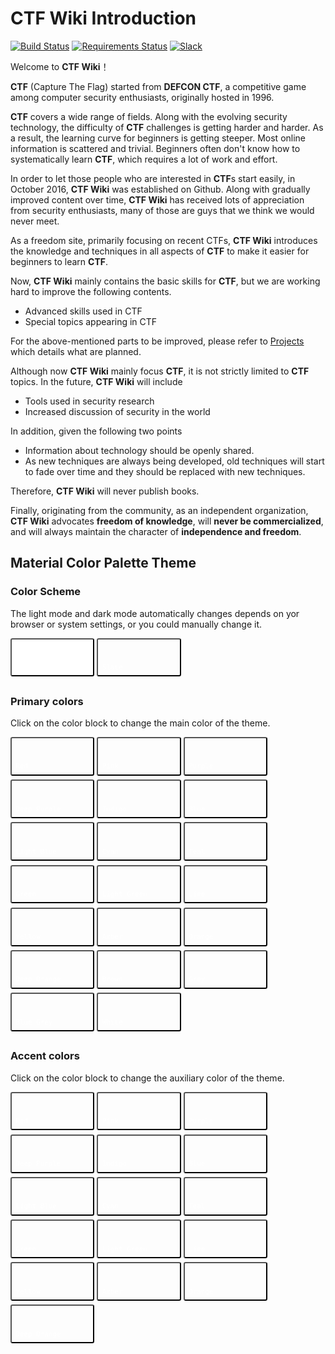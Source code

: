 # CTF Wiki Introduction

[![Build Status](https://travis-ci.org/ctf-wiki/ctf-wiki.svg?branch=master)](https://travis-ci.org/ctf-wiki/ctf-wiki)
[![Requirements Status](https://requires.io/github/ctf-wiki/ctf-wiki/requirements.svg?branch=master)](https://requires.io/github/ctf-wiki/ctf-wiki/requirements/?branch=master)
[![Slack](https://img.shields.io/badge/slack-join%20chat-brightgreen.svg)](https://join.slack.com/t/ctf-wiki/shared_invite/enQtNTkwNDg5NDUzNzAzLTQ3YTliNzI5OGNhM2NmNzI3NTU0YWRlNWFkY2EzYTExN2Y3ZjRkNzYzYmRhNDNlYmY5YTVmNjNhYjliZDgyNTY)


Welcome to **CTF Wiki**！

**CTF** (Capture The Flag) started from **DEFCON CTF**, a competitive game among computer security enthusiasts, originally hosted in 1996.

**CTF** covers a wide range of fields. Along with the evolving security technology, the difficulty of **CTF** challenges is getting harder and harder. As a result, the learning curve for beginners is getting steeper. Most online information is scattered and trivial. Beginners often don't know how to systematically learn **CTF**, which requires a lot of work and effort.

In order to let those people who are interested in **CTF**s start easily, in October 2016, **CTF Wiki** was established on Github. Along with gradually improved content over time, **CTF Wiki** has received lots of appreciation from security enthusiasts, many of those are guys that we think we would never meet.

As a freedom site, primarily focusing on recent CTFs, **CTF Wiki** introduces the knowledge and techniques in all aspects of **CTF** to make it easier for beginners to learn **CTF**.

Now, **CTF Wiki** mainly contains the basic skills for **CTF**, but we are working hard to improve the following contents.

- Advanced skills used in CTF
- Special topics appearing in CTF

For the above-mentioned parts to be improved, please refer to [Projects](https://github.com/ctf-wiki/ctf-wiki/projects) which details what are planned.

Although now **CTF Wiki** mainly focus **CTF**, it is not strictly limited to **CTF** topics. In the future, **CTF Wiki** will include

- Tools used in security research
- Increased discussion of security in the world

In addition, given the following two points

- Information about technology should be openly shared.
- As new techniques are always being developed, old techniques will start to fade over time and they should be replaced with new techniques.

Therefore, **CTF Wiki** will never publish books.

Finally, originating from the community, as an independent organization, **CTF Wiki** advocates **freedom of knowledge**, will **never be commercialized**, and will always maintain the character of **independence and freedom**.

## Material Color Palette Theme

### Color Scheme

The light mode and dark mode automatically changes depends on yor browser or system settings, or you could manually change it.

<div class="tx-switch">
<button data-md-color-scheme="default"><code>Default</code></button>
<button data-md-color-scheme="slate"><code>Slate</code></button>
</div>
<script>
  var buttons = document.querySelectorAll("button[data-md-color-scheme]")
  Array.prototype.forEach.call(buttons, function(button) {
    button.addEventListener("click", function() {
      document.body.dataset.mdColorScheme = this.dataset.mdColorScheme;
      localStorage.setItem("data-md-color-scheme",this.dataset.mdColorScheme);
    })
  })
</script>

### Primary colors

Click on the color block to change the main color of the theme.

<div class="tx-switch">
<button data-md-color-primary="red"><code>Red</code></button>
<button data-md-color-primary="pink"><code>Pink</code></button>
<button data-md-color-primary="purple"><code>Purple</code></button>
<button data-md-color-primary="deep-purple"><code>Deep Purple</code></button>
<button data-md-color-primary="indigo"><code>Indigo</code></button>
<button data-md-color-primary="blue"><code>Blue</code></button>
<button data-md-color-primary="light-blue"><code>Light Blue</code></button>
<button data-md-color-primary="cyan"><code>Cyan</code></button>
<button data-md-color-primary="teal"><code>Teal</code></button>
<button data-md-color-primary="green"><code>Green</code></button>
<button data-md-color-primary="light-green"><code>Light Green</code></button>
<button data-md-color-primary="lime"><code>Lime</code></button>
<button data-md-color-primary="yellow"><code>Yellow</code></button>
<button data-md-color-primary="amber"><code>Amber</code></button>
<button data-md-color-primary="orange"><code>Orange</code></button>
<button data-md-color-primary="deep-orange"><code>Deep Orange</code></button>
<button data-md-color-primary="brown"><code>Brown</code></button>
<button data-md-color-primary="grey"><code>Grey</code></button>
<button data-md-color-primary="blue-grey"><code>Blue Grey</code></button>
<button data-md-color-primary="white"><code>White</code></button>
</div>
<script>
  var buttons = document.querySelectorAll("button[data-md-color-primary]");
  Array.prototype.forEach.call(buttons, function(button) {
    button.addEventListener("click", function() {
      document.body.dataset.mdColorPrimary = this.dataset.mdColorPrimary;
      localStorage.setItem("data-md-color-primary",this.dataset.mdColorPrimary);
    })
  })
</script>

### Accent colors

Click on the color block to change the auxiliary color of the theme.

<div class="tx-switch">
<button data-md-color-accent="red"><code>Red</code></button>
<button data-md-color-accent="pink"><code>Pink</code></button>
<button data-md-color-accent="purple"><code>Purple</code></button>
<button data-md-color-accent="deep-purple"><code>Deep Purple</code></button>
<button data-md-color-accent="indigo"><code>Indigo</code></button>
<button data-md-color-accent="blue"><code>Blue</code></button>
<button data-md-color-accent="light-blue"><code>Light Blue</code></button>
<button data-md-color-accent="cyan"><code>Cyan</code></button>
<button data-md-color-accent="teal"><code>Teal</code></button>
<button data-md-color-accent="green"><code>Green</code></button>
<button data-md-color-accent="light-green"><code>Light Green</code></button>
<button data-md-color-accent="lime"><code>Lime</code></button>
<button data-md-color-accent="yellow"><code>Yellow</code></button>
<button data-md-color-accent="amber"><code>Amber</code></button>
<button data-md-color-accent="orange"><code>Orange</code></button>
<button data-md-color-accent="deep-orange"><code>Deep Orange</code></button>
</div>
<script>
  var buttons = document.querySelectorAll("button[data-md-color-accent]");
  Array.prototype.forEach.call(buttons, function(button) {
    button.addEventListener("click", function() {
      document.body.dataset.mdColorAccent = this.dataset.mdColorAccent;
      localStorage.setItem("data-md-color-accent",this.dataset.mdColorAccent);
    })
  })
</script>

<style>
button[data-md-color-accent]> code {
    background-color: var(--md-code-bg-color);
    color: var(--md-accent-fg-color);
  }
button[data-md-color-primary] > code {
    background-color: var(--md-code-bg-color);
    color: var(--md-primary-fg-color);
  }
button[data-md-color-primary='white'] > code {
    background-color: var(--md-primary-bg-color);
    color: var(--md-primary-fg-color);
  }
button[data-md-color-accent],button[data-md-color-primary],button[data-md-color-scheme]{
    width: 8.4rem;
    margin-bottom: .4rem;
    padding: 2.4rem .4rem .4rem;
    transition: background-color .25s,opacity .25s;
    border-radius: .2rem;
    color: #fff;
    font-size: .8rem;
    text-align: left;
    cursor: pointer;
}
button[data-md-color-accent]{
  background-color: var(--md-accent-fg-color);
}
button[data-md-color-primary]{
  background-color: var(--md-primary-fg-color);
}
button[data-md-color-scheme='default']{
  background-color: hsla(0, 0%, 100%, 1);
}
button[data-md-color-scheme='slate']{
  background-color: var(--md-default-bg-color);
}
button[data-md-color-accent]:hover, button[data-md-color-primary]:hover {
    opacity: .75;
}
</style>
